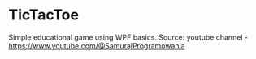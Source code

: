 # TicTacToe
Simple educational game using WPF basics. Source: youtube channel - https://www.youtube.com/@SamurajProgramowania